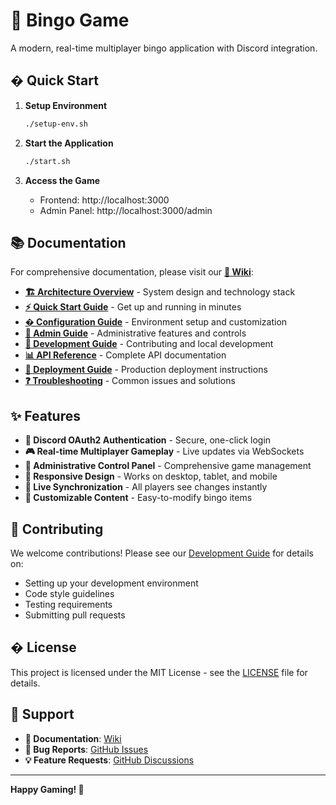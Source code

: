 # 🎯 Bingo Game

A modern, real-time multiplayer bingo application with Discord integration.

## � Quick Start

1. **Setup Environment**
   ```bash
   ./setup-env.sh
   ```

2. **Start the Application**
   ```bash
   ./start.sh
   ```

3. **Access the Game**
   - Frontend: http://localhost:3000
   - Admin Panel: http://localhost:3000/admin

## 📚 Documentation

For comprehensive documentation, please visit our **[📖 Wiki](docs/README.md)**:

- **[🏗️ Architecture Overview](docs/architecture.md)** - System design and technology stack
- **[⚡ Quick Start Guide](docs/quick-start.md)** - Get up and running in minutes
- **[� Configuration Guide](docs/configuration.md)** - Environment setup and customization
- **[👑 Admin Guide](docs/admin-guide.md)** - Administrative features and controls
- **[🔧 Development Guide](docs/development.md)** - Contributing and local development
- **[📊 API Reference](docs/api-reference.md)** - Complete API documentation
- **[🚀 Deployment Guide](docs/deployment.md)** - Production deployment instructions
- **[❓ Troubleshooting](docs/troubleshooting.md)** - Common issues and solutions

## ✨ Features

- **🔐 Discord OAuth2 Authentication** - Secure, one-click login
- **🎮 Real-time Multiplayer Gameplay** - Live updates via WebSockets
- **👑 Administrative Control Panel** - Comprehensive game management
- **📱 Responsive Design** - Works on desktop, tablet, and mobile
- **🔄 Live Synchronization** - All players see changes instantly
- **🎯 Customizable Content** - Easy-to-modify bingo items

## 🤝 Contributing

We welcome contributions! Please see our [Development Guide](docs/development.md) for details on:
- Setting up your development environment
- Code style guidelines
- Testing requirements
- Submitting pull requests

## � License

This project is licensed under the MIT License - see the [LICENSE](LICENSE) file for details.

## 💬 Support

- **📖 Documentation**: [Wiki](docs/README.md)
- **🐛 Bug Reports**: [GitHub Issues](https://github.com/yourrepo/bingo/issues)
- **💡 Feature Requests**: [GitHub Discussions](https://github.com/yourrepo/bingo/discussions)

---

**Happy Gaming! 🎉**
